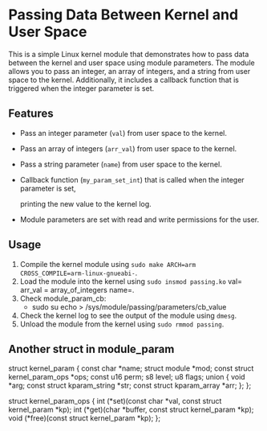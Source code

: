 # Passing Data Between Kernel and User Space

This is a simple Linux kernel module that demonstrates how to pass data between the kernel and user space using module parameters. The module allows you to pass an integer, an array of integers, and a string from user space to the kernel. Additionally, it includes a callback function that is triggered when the integer parameter is set.

## Features
- Pass an integer parameter (`val`) from user space to the kernel.
- Pass an array of integers (`arr_val`) from user space to the kernel.
- Pass a string parameter (`name`) from user space to the kernel.
- Callback function (`my_param_set_int`) that is called when the integer parameter is set,

    printing the new value to the kernel log.
- Module parameters are set with read and write permissions for the user.
## Usage
1. Compile the kernel module using `sudo make ARCH=arm CROSS_COMPILE=arm-linux-gnueabi-`.
2. Load the module into the kernel using `sudo insmod passing.ko` val=<integer> arr_val = array_of_integers name=<string>.
3. Check module_param_cb:
    - sudo su
    echo <integer> > /sys/module/passing/parameters/cb_value
4. Check the kernel log to see the output of the module using `dmesg`.
5. Unload the module from the kernel using `sudo rmmod passing`.

## Another struct in module_param
struct kernel_param 
{
    const char *name;
    struct module *mod;
    const struct kernel_param_ops *ops;
    const u16 perm;
    s8 level;
    u8 flags;
    union {
        void *arg;
        const struct kparam_string *str;
        const struct kparam_array *arr;
    };
};

struct kernel_param_ops 
{
    int (*set)(const char *val, const struct    kernel_param *kp);
    int (*get)(char *buffer, const struct kernel_param  *kp);
    void (*free)(const struct kernel_param *kp);
};

